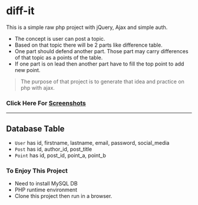 # diff-it

This is a simple raw php project with jQuery, Ajax and simple auth. <br>

- The concept is user can post a topic.
- Based on that topic there will be 2 parts like difference table.
- One part should defend another part. Those part may carry differences of that topic as a points of the table.
- If one part is on lead then another part have to fill the top point to add new point.

> The purpose of that project is to generate that idea and practice on php with ajax.

### Click Here For [Screenshots](link)

<hr>

## Database Table

- `User` has id, firstname, lastname, email, password, social_media
- `Post` has id, author_id, post_title
- `Point` has id, post_id, point_a, point_b

### To Enjoy This Project

- Need to install MySQL DB
- PHP runtime environment
- Clone this project then run in a browser.
